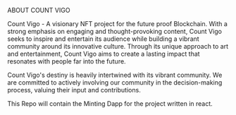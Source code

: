 ABOUT COUNT VIGO

Count Vigo - A visionary NFT project for the future proof Blockchain.
With a strong emphasis on engaging and thought-provoking
content, Count Vigo seeks to inspire and entertain its audience
while building a vibrant community around its innovative culture.
Through its unique approach to art and entertainment, Count Vigo
aims to create a lasting impact that resonates with people far into
the future.

Count Vigo's destiny is heavily intertwined with its vibrant
community. We are committed to actively involving our community
in the decision-making process, valuing their input and
contributions.

This Repo will contain the Minting Dapp for the project written in react.
